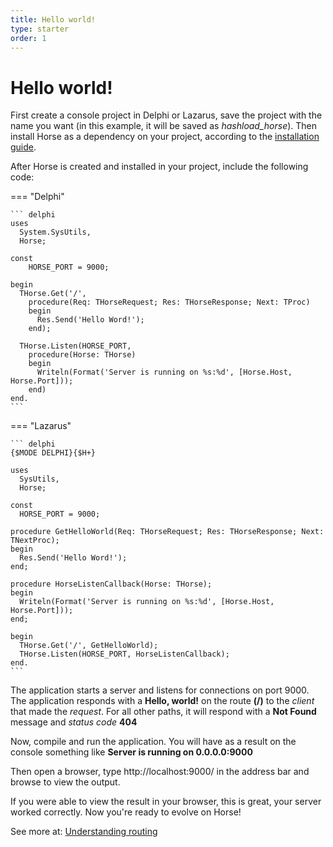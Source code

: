 ```yaml
---
title: Hello world!
type: starter
order: 1
---
```


# Hello world!

First create a console project in Delphi or Lazarus, save the project with the name you want (in this example, it will be saved as *hashload_horse*). Then install Horse as a dependency on your project, according to the [installation guide](../installation.en).

After Horse is created and installed in your project, include the following code:

===  "Delphi"

    ``` delphi
    uses
      System.SysUtils,
      Horse;

    const
        HORSE_PORT = 9000;

    begin
      THorse.Get('/',
        procedure(Req: THorseRequest; Res: THorseResponse; Next: TProc)
        begin
          Res.Send('Hello Word!');
        end);

      THorse.Listen(HORSE_PORT,
        procedure(Horse: THorse)
        begin
          Writeln(Format('Server is running on %s:%d', [Horse.Host, Horse.Port]));
        end)
    end.
    ```

===  "Lazarus"

    ``` delphi
    {$MODE DELPHI}{$H+}

    uses
      SysUtils,
      Horse;

    const
      HORSE_PORT = 9000;

    procedure GetHelloWorld(Req: THorseRequest; Res: THorseResponse; Next: TNextProc);
    begin
      Res.Send('Hello Word!');
    end;

    procedure HorseListenCallback(Horse: THorse);
    begin
      Writeln(Format('Server is running on %s:%d', [Horse.Host, Horse.Port]));
    end;

    begin
      THorse.Get('/', GetHelloWorld);
      THorse.Listen(HORSE_PORT, HorseListenCallback);
    end.  
    ```

The application starts a server and listens for connections on port 9000. The application responds with a **Hello, world!** on the route **(/)** to the *client* that made the *request*. For all other paths, it will respond with a **Not Found** message and *status code* **404**

Now, compile and run the application. You will have as a result on the console something like **Server is running on 0.0.0.0:9000**

Then open a browser, type http://localhost:9000/ in the address bar and browse to view the output.

If you were able to view the result in your browser, this is great, your server worked correctly. Now you're ready to evolve on Horse!

See more at: [Understanding routing](../basic-routing.en)